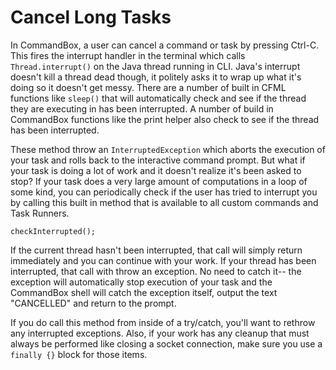 # Cancel Long Tasks

In CommandBox, a user can cancel a command or task by pressing Ctrl-C. This fires the interrupt handler in the terminal which calls `Thread.interrupt()` on the Java thread running in CLI. Java's interrupt doesn't kill a thread dead though, it politely asks it to wrap up what it's doing so it doesn't get messy. There are a number of built in CFML functions like `sleep()` that will automatically check and see if the thread they are executing in has been interrupted. A number of build in CommandBox functions like the print helper also check to see if the thread has been interrupted.

These method throw an `InterruptedException` which aborts the execution of your task and rolls back to the interactive command prompt. But what if your task is doing a lot of work and it doesn't realize it's been asked to stop? If your task does a very large amount of computations in a loop of some kind, you can periodically check if the user has tried to interrupt you by calling this built in method that is available to all custom commands and Task Runners.

```text
checkInterrupted();
```

If the current thread hasn't been interrupted, that call will simply return immediately and you can continue with your work. If your thread has been interrupted, that call with throw an exception. No need to catch it-- the exception will automatically stop execution of your task and the CommandBox shell will catch the exception itself, output the text "CANCELLED" and return to the prompt.

If you do call this method from inside of a try/catch, you'll want to rethrow any interrupted exceptions. Also, if your work has any cleanup that must always be performed like closing a socket connection, make sure you use a `finally {}` block for those items.

